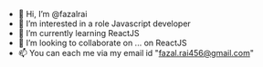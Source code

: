 - 👋 Hi, I’m @fazalrai
- 👀 I’m interested in a role Javascript developer
- 🌱 I’m currently learning ReactJS
- 💞️ I’m looking to collaborate on ... on ReactJS
- 📫 You can each me via my email id "fazal.rai456@gmail.com"

<!---
fazalrai/fazalrai is a ✨ special ✨ repository because its `README.md` (this file) appears on your GitHub profile.
You can click the Preview link to take a look at your changes.
--->
